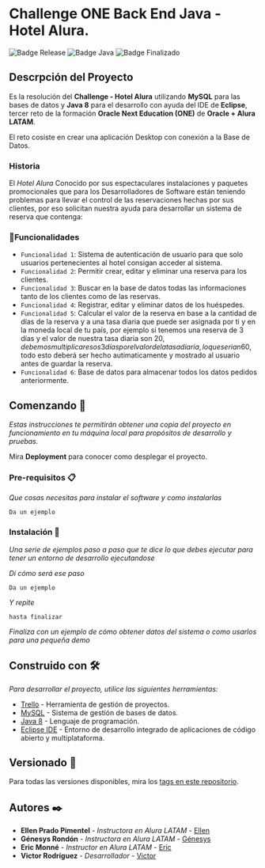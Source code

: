 # Challenge ONE Back End Java - Hotel Alura.

![Badge Release](https://img.shields.io/badge/Release%20Date:-Marzo-blue)
![Badge Java](https://img.shields.io/badge/Java:-8-blue)
![Badge Finalizado](https://img.shields.io/badge/Status:-Finalizado-blue)

## Descrpción del Proyecto

Es la resolución del **Challenge - Hotel Alura** utilizando **MySQL** para las bases de datos y **Java 8** para el desarrollo con ayuda del IDE de **Eclipse**, tercer reto de la formación **Oracle Next Education (ONE)** de **Oracle + Alura LATAM**.

El reto cosiste en crear una aplicación Desktop con conexión a la Base de Datos.

### Historia

El _Hotel Alura_ Conocido por sus espectaculares instalaciones y paquetes promocionales que para los Desarrolladores de Software están teniendo problemas para llevar el control de las reservaciones hechas por sus clientes, por eso solicitan nuestra ayuda para desarrollar un sistema de reserva que contenga:

### :hammer:Funcionalidades

- `Funcionalidad 1`: Sistema de autenticación de usuario para que solo usuarios pertenecientes al hotel consigan acceder al sistema.
- `Funcionalidad 2`: Permitir crear, editar y eliminar una reserva para los clientes.
- `Funcionalidad 3`: Buscar en la base de datos todas las informaciones tanto de los clientes como de las reservas.
- `Funcionalidad 4`: Registrar, editar y eliminar datos de los huéspedes.
- `Funcionalidad 5`: Calcular el valor de la reserva en base a la cantidad de días de la reserva y a una tasa diaria que puede ser asignada por ti y en la moneda local de tu país, por ejemplo si tenemos una reserva de 3 días y el valor de nuestra tasa diaria son 20$, debemos multiplicar esos 3 días por el valor de la tasa diaria, lo que serian 60$, todo esto deberá ser hecho autimaticamente y mostrado al usuario antes de guardar la reserva.
- `Funcionalidad 6`: Base de datos para almacenar todos los datos pedidos anteriormente.

## Comenzando 🚀

_Estas instrucciones te permitirán obtener una copia del proyecto en funcionamiento en tu máquina local para propósitos de desarrollo y pruebas._

Mira **Deployment** para conocer como desplegar el proyecto.


### Pre-requisitos 📋

_Que cosas necesitas para instalar el software y como instalarlas_

```
Da un ejemplo
```

### Instalación 🔧

_Una serie de ejemplos paso a paso que te dice lo que debes ejecutar para tener un entorno de desarrollo ejecutandose_

_Dí cómo será ese paso_

```
Da un ejemplo
```

_Y repite_

```
hasta finalizar
```

_Finaliza con un ejemplo de cómo obtener datos del sistema o como usarlos para una pequeña demo_

## Construido con 🛠️

_Para desarrollar el proyecto, utilice las siguientes herramientas:_

* [Trello](https://trello.com/es) - Herramienta de gestión de proyectos.
* [MySQL](https://www.mysql.com/) - Sistema de gestión de bases de datos.
* [Java 8](https://www.java.com/es/) - Lenguaje de programación.
* [Eclipse IDE](https://eclipseide.org/) -  Entorno de desarrollo integrado de aplicaciones de código abierto y multiplataforma.

## Versionado 📌

Para todas las versiones disponibles, mira los [tags en este repositorio](https://github.com/tu/proyecto/tags).

## Autores ✒️

* **Ellen Prado Pimentel** - *Instructora en Alura LATAM* - [Ellen](https://www.linkedin.com/in/ellen-p-pimentel/)
* **Génesys Rondón** - *Instructora en Alura LATAM* - [Génesys](https://www.linkedin.com/in/genesysrondon914762182/)
* **Eric Monné** - *Instructor en Alura LATAM* - [Eric](https://www.linkedin.com/in/ericmonnefo/)
* **Victor Rodríguez** - *Desarrollador* - [Victor](https://www.linkedin.com/in/victor-manuel-rdz-l/)
